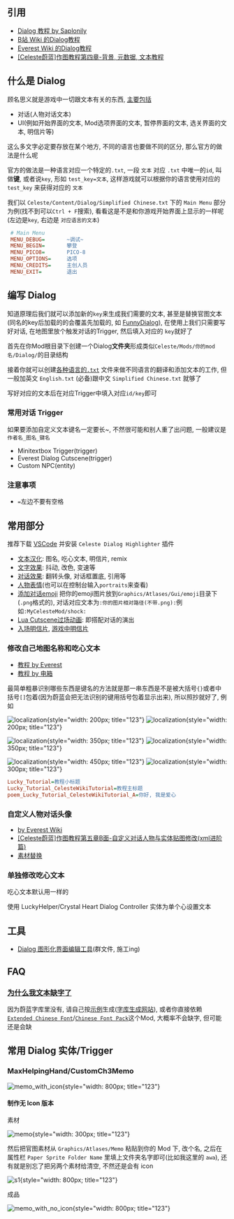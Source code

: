 ## 引用

* [Dialog 教程 by Saplonily](https://saplonily.top/celeste_modding_tutorial/mapping/room_meta_text/#_7)
* [B站 Wiki 的Dialog教程](https://wiki.biligame.com/celeste/%E6%96%87%E6%9C%AC%E6%95%99%E7%A8%8B)
* [Everest Wiki 的Dialog教程](https://github.com/EverestAPI/Resources/wiki/Adding-Custom-Dialogue)
* [[Celeste蔚蓝]作图教程第四章-背景, 元数据, 文本教程](https://www.bilibili.com/video/BV1Av4y1D7a8/?t=158)

## 什么是 Dialog

顾名思义就是游戏中一切跟文本有关的东西, [主要包括](https://wiki.biligame.com/celeste/%E6%96%87%E6%9C%AC%E6%95%99%E7%A8%8B#%E6%96%87%E6%9C%AC%E4%BD%BF%E7%94%A8)

* 对话(人物对话文本)
* UI(例如开始界面的文本, Mod选项界面的文本, 暂停界面的文本, 选关界面的文本, 明信片等)

这么多文字必定要存放在某个地方, 不同的语言也要做不同的区分, 那么官方的做法是什么呢

官方的做法是一种语言对应一个特定的`.txt`, 一段 `文本` 对应 `.txt` 中唯一的`id`, 叫做**键**, 或者说`key`, 形如 `test_key=文本`, 这样游戏就可以根据你的语言使用对应的 `test_key`
来获得对应的 `文本`

我们以 `Celeste/Content/Dialog/Simplified Chinese.txt` 下的 `Main Menu` 部分为例(找不到可以`Ctrl + F`搜索), 看看这是不是和你游戏开始界面上显示的一样呢(左边是`key`, 右边是
`对应语言的文本`)

 ```ini title="Simplified Chinese.txt"
  # Main Menu
  MENU_DEBUG=		~调试~
  MENU_BEGIN=		攀登
  MENU_PICO8=		PICO-8
  MENU_OPTIONS=	    选项
  MENU_CREDITS=	    主创人员
  MENU_EXIT=		退出
 ```

## 编写 Dialog

知道原理后我们就可以添加新的`key`来生成我们需要的文本, 甚至是替换官图文本(同名的key后加载的的会覆盖先加载的, 如 [FunnyDialog](https://www.bilibili.com/video/BV1Pz421i7SZ)), 在使用上我们只需要写好对话, 在地图里放个触发对话的Trigger, 然后填入对应的
`key`就好了

首先在你Mod根目录下创建一个Dialog**文件夹**形成类似`Celeste/Mods/你的mod名/Dialog/`的目录结构

接着你就可以创建[各种语言的`.txt`](https://github.com/EverestAPI/Resources/wiki/Adding-Custom-Dialogue#setting-up-the-dialogue-file)
文件来做不同语言的翻译和添加文本的工作, 但一般加英文 `English.txt` (必备)跟中文 `Simplified Chinese.txt` 就够了

写好对应的文本后在对应Trigger中填入对应`id/key`即可

### 常用对话 Trigger

如果要添加自定义文本键名一定要长~, 不然很可能和别人重了出问题, 一般建议是`作者名_图名_键名`

* Minitextbox Trigger(trigger)
* Everest Dialog Cutscene(trigger)
* Custom NPC(entity)

### 注意事项

* `=`左边不要有空格


## 常用部分

推荐下载 [VSCode](https://code.visualstudio.com/) 并安装 `Celeste Dialog Highlighter` 插件

* [文本汉化](https://saplonily.top/celeste_modding_tutorial/mapping/room_meta_text/#_8): 图名, 吃心文本, 明信片, remix
* [文字效果](https://wiki.biligame.com/celeste/%E6%96%87%E6%9C%AC%E6%95%99%E7%A8%8B#%E6%96%87%E5%AD%97%E6%95%88%E6%9E%9C): 抖动, 改色, 变速等
* [对话效果](https://wiki.biligame.com/celeste/%E6%96%87%E6%9C%AC%E6%95%99%E7%A8%8B#%E5%AF%B9%E8%AF%9D%E6%95%88%E6%9E%9C): 翻转头像, 对话框置底, 引用等
* [人物表情](https://wiki.biligame.com/celeste/%E6%96%87%E6%9C%AC%E6%95%99%E7%A8%8B#%E4%BA%BA%E7%89%A9%E8%A1%A8%E6%83%85)(也可以在控制台输入`portraits`来查看)
* [添加对话emoji](https://github.com/EverestAPI/Resources/wiki/Adding-Custom-Dialogue#custom-emotes)
  把你的emoji图片放到`Graphics/Atlases/Gui/emoji`目录下(`.png`格式的), 对话对应文本为`:你的图片相对路径(不带.png):`例如`:MyCelesteMod/shock:`
* [Lua Cutscene过场动画](lua_cutscene.md): 即搭配对话的演出
* [入场明信片](https://www.bilibili.com/video/BV1Av4y1D7a8/?t=179), [游戏中明信片](https://saplonily.top/celeste_mod_tutorial/extra_luacs/reference/#postcard)


### 修改自己地图名称和吃心文本

* [教程 by Everest](https://github.com/EverestAPI/Resources/wiki/map-metadata#map-name)
* [教程 by 电箱](https://www.bilibili.com/video/BV1Av4y1D7a8/?t=174)

最简单粗暴识别哪些东西是键名的方法就是那一串东西是不是被大括号`{}`或者中括号`[]`包着(因为蔚蓝会把无法识别的键用括号包着显示出来), 所以照抄就好了, 例如

![localization](../assets/mappings/dialog/localization/localization0.png){style="width: 200px; title="123"}
![localization](../assets/mappings/dialog/localization/localization3.png){style="width: 200px; title="123"}

![localization](../assets/mappings/dialog/localization/localization1.png){style="width: 350px; title="123"}
![localization](../assets/mappings/dialog/localization/localization4.png){style="width: 350px; title="123"}

![localization](../assets/mappings/dialog/localization/localization2.png){style="width: 450px; title="123"}
![localization](../assets/mappings/dialog/localization/localization5.png){style="width: 300px; title="123"}

```ini title="Simplified Chinese.txt"
Lucky_Tutorial=教程小标题
Lucky_Tutorial_CelesteWikiTutorial=教程主标题
poem_Lucky_Tutorial_CelesteWikiTutorial_A=你好, 我是爱心
```

### 自定义人物对话头像

* [by Everest Wiki](https://github.com/EverestAPI/Resources/wiki/Custom-Portraits)
* [[Celeste蔚蓝]作图教程第五章B面-自定义对话人物与实体贴图修改(xml进阶篇)](https://www.bilibili.com/video/BV1cP4y1m7B2)
* [素材替换](./graphics/replace_assets.md)

### 单独修改吃心文本

吃心文本默认用一样的

使用 LuckyHelper/Crystal Heart Dialog Controller 实体为单个心设置文本

## 工具

* [Dialog 图形化界面编辑工具]()(群文件, 施工ing)

## FAQ

### [为什么我文本缺字了](https://github.com/EverestAPI/Resources/wiki/Adding-Custom-Dialogue#custom-font-loading)

因为蔚蓝字库里没有, 请自己按[示例](https://www.bilibili.com/video/BV1A14y1W7hr)生成([字库生成网站](https://maddie480.ovh/celeste/font-generator)), 或者你直接依赖[
`Extended Chinese Font`](https://gamebanana.com/mods/53736)/[`Chinese Font Pack`](https://gamebanana.com/mods/493138)这个Mod, 大概率不会缺字, 但可能还是会缺

## 常用 Dialog 实体/Trigger

### MaxHelpingHand/CustomCh3Memo

![memo_with_icon](../assets/mappings/dialog/entities/memo_with_icon.png){style="width: 800px; title="123"}

#### 制作无 Icon 版本

素材

![memo](../assets/mappings/dialog/entities/memo.png){style="width: 300px; title="123"}

然后把官图素材从 `Graphics/Atlases/Memo` 粘贴到你的 Mod 下, 改个名, 之后在属性栏 `Paper Sprite Folder Name` 里填上文件夹名字即可(比如我这里的 `awa`), 还有就是别忘了把另两个素材给清空, 不然还是会有 icon

![s1](../assets/mappings/dialog/entities/s1.png){style="width: 800px; title="123"}

成品

![memo_with_no_icon](../assets/mappings/dialog/entities/memo_with_no_icon.png){style="width: 800px; title="123"}


